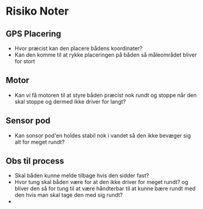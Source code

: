 # Risiko Noter

## GPS Placering
* Hvor præcist kan den placere bådens koordinater?
* Kan den komme til at rykke placeringen på båden så måleområdet bliver for stort

## Motor
* Kan vi få motoren til at styre båden præcist nok rundt og stoppe når den skal stoppe og dermed ikke driver for langt?

## Sensor pod
* Kan sonsor pod'en holdes stabil nok i vandet så den ikke bevæger sig alt for meget rundt?



## Obs til process
* Skal båden kunne melde tilbage hvis den sidder fast?
* Hvor tung skal båden være for at den ikke driver for meget rundt? og bliver den så for tung til at være håndterbar til at kunne bære rundt med den hvis man skal tage den med sig rundt?
* 